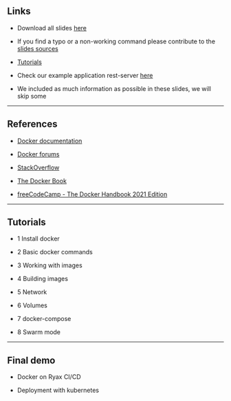 ## Links

- Download all slides [here](https://pedrovelho.github.io/container.training/slides/slides.zip)
 
- If you find a typo or a non-working command please contribute to the [slides sources](https://github.com/pedrovelho/containers.training)

- [Tutorials](https://github.com/pedrovelho/containers.training.tutorials)

- Check our example application rest-server [here](https://github.com/pedrovelho/containers.training.rest-server)

- We included as much information as possible in these slides, we will skip some
 

---

## References

- [Docker documentation](https://docs.docker.com/get-started/)

- [Docker forums](forums.docker.com)

- [StackOverflow](http://stackoverflow.com/questions/tagged/docker)

- [The Docker Book](http://lsi.vc.ehu.es/pablogn/docencia/manuales/The%20Docker%20Book.pdf)

- [freeCodeCamp - The Docker Handbook 2021 Edition](https://www.freecodecamp.org/news/the-docker-handbook/)


---

## Tutorials

* 1 Install docker

* 2 Basic docker commands

* 3 Working with images

* 4 Building images

* 5 Network

* 6 Volumes

* 7 docker-compose

* 8 Swarm mode

---

## Final demo


* Docker on Ryax CI/CD

* Deployment with kubernetes

